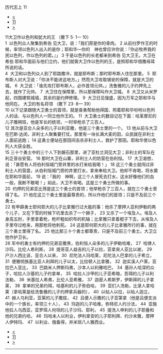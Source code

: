 ﻿





 历代志上 11




* [<](bible/1CH10.md)
* [11](bible/1CH.md)
* [>](bible/1CH12.md)



 
11大卫作以色列和犹大的王 （撒下
5·
1—
10）  
1  以色列众人聚集到希伯 见大卫，说：「我们原是你的骨肉。 
2 从前扫罗作王的时候，率领以色列人出入的是你；耶和华—你的　神也曾应许你说：『你必牧养我的民以色列，作以色列的君。』」 
3 于是以色列的长老都来到希伯 见大卫王。大卫在希伯 耶和华面前与他们立约，他们就膏大卫作以色列的王，是照耶和华借撒母耳所说的话。  
4  大卫和以色列众人到了耶路撒冷，就是耶布斯；那时耶布斯人住在那里。 
5  耶布斯人对大卫说：「你决不能进这地方。」然而大卫攻取锡安的保障，就是大卫的城。 
6  大卫说：「谁先攻打耶布斯人，必作首领元帅。」洗鲁雅的儿子约押先上去，就作了元帅。 
7  大卫住在保障里，所以那保障叫作大卫城。 
8  大卫又从米罗起，四围建筑城墙，其余的是约押修理。 
9  大卫日见强盛，因为万军之耶和华与他同在。 大卫的有名将领 （撒下
23·
8—
39）  
10 以下记录跟随大卫勇士的首领，就是奋勇帮助他得国、照着耶和华吩咐以色列人的话、与以色列人一同立他作王的。 
11  大卫勇士的数目记在下面：哈革摩尼的儿子雅朔班，他是军长的统领，一时举枪杀了三百人。  
12 其次是亚合人朵多的儿子以利亚撒，他是三个勇士里的一个。 
13 他从前与大卫在巴斯·达闵，非利士人聚集要打仗。那里有一块长满大麦的田，众民就在非利士人面前逃跑； 
14 这勇士便站在那田间击杀非利士人，救护了那田。耶和华使以色列人大获全胜。  
15 三十个勇士中的三个人下到磐石那里，进了亚杜兰洞见大卫；非利士的军队在利乏音谷安营。 
16 那时大卫在山寨，非利士人的防营在伯利恒。 
17  大卫渴想，说：「甚愿有人将伯利恒城门旁井里的水打来给我喝！」 
18 这三个勇士就闯过非利士人的营盘，从伯利恒城门旁的井里打水，拿来奉给大卫。他却不肯喝，将水奠在耶和华面前， 
19 说：「我的　神啊，这三个人冒死去打水，这水好像他们的血一般，我断不敢喝！」如此，大卫不肯喝。这是三个勇士所做的事。  
20  约押的兄弟亚比筛是这三个勇士的首领；他举枪杀了三百人，就在三个勇士里得了名。 
21 他在这三个勇士里是最尊贵的，所以作他们的首领；只是不及前三个勇士。  
22 有甲薛勇士耶何耶大的儿子比拿雅行过大能的事：他杀了摩押人亚利伊勒的两个儿子，又在下雪的时候下坑里去杀了一个狮子， 
23 又杀了一个埃及人。埃及人身高五肘，手里拿着枪，枪杆粗如织布的机轴；比拿雅只拿着棍子下去，从埃及人手里夺过枪来，用那枪将他刺死。 
24 这是耶何耶大的儿子比拿雅所行的事，就在三个勇士里得了名。 
25 他比那三十个勇士都尊贵，只是不及前三个勇士。大卫立他作护卫长。  
26 军中的勇士有约押的兄弟亚撒黑，伯利恒人朵多的儿子伊勒哈难， 
27  哈律人沙玛，比伦人希利斯， 
28  提哥亚人益吉的儿子以拉，亚拿突人亚比以谢， 
29  户沙人西比该，亚合人以来， 
30  尼陀法人玛哈莱，尼陀法人巴拿的儿子希立， 
31  便雅悯族基比亚人利拜的儿子以太，比拉顿人比拿雅， 
32  迦实溪人户莱，亚拉巴人亚比， 
33  巴路米人押斯玛弗，沙本人以利雅哈巴， 
34  基孙人哈深的众子，哈拉人沙基的儿子约拿单， 
35  哈拉人沙甲的儿子亚希暗，吾珥的儿子以利法勒， 
36  米基拉人希弗，比伦人亚希雅， 
37  迦密人希斯罗，伊斯拜的儿子拿莱， 
38  拿单的兄弟约珥，哈基利的儿子弥伯哈， 
39  亚扪人洗勒，比录人拿哈莱（拿哈莱是给洗鲁雅的儿子约押拿兵器的）， 
40  以帖人以拉，以帖人迦立， 
41  赫人乌利亚，亚莱的儿子撒拔， 
42  吕便人示撒的儿子亚第拿（他是吕便支派中的一个族长，率领三十人）， 
43  玛迦的儿子哈难，弥特尼人约沙法， 
44  亚施他拉人乌西亚，亚罗珥人何坦的儿子沙玛、耶利， 
45  提洗人申利的儿子耶叠和他的兄弟约哈， 
46  玛哈未人以利业，伊利拿安的儿子耶利拜、约沙未雅，摩押人伊特玛、 
47  以利业、俄备得，并米琐八人雅西业。 
* [<](bible/1CH10.md)
* [11](bible/1CH.md)
* [>](bible/1CH12.md)





---









